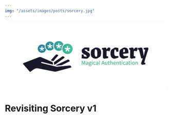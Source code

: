 ```yaml
---
img: "/assets/images/posts/sorcery.jpg"
---
```


![Sorcery](/assets/images/posts/sorcery.jpg)

# Revisiting Sorcery v1
